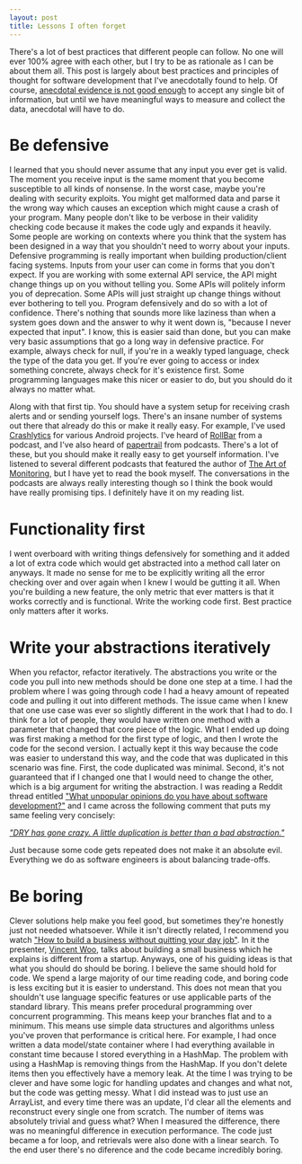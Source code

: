 ```yaml
---
layout: post
title: Lessons I often forget
---
```

There's a lot of best practices that different people can follow. No one will ever 100% agree with each other, but I try to be as rationale as I can be about them all. This post is largely about best practices and principles of thought for software development that I've anecdotally found to help. Of course, [anecdotal evidence is not good enough](https://vimeo.com/9270320) to accept any single bit of information, but until we have meaningful ways to measure and collect the data, anecdotal will have to do.

# Be defensive
I learned that you should never assume that any input you ever get is valid. The moment you receive input is the same moment that you become susceptible to all kinds of nonsense. In the worst case, maybe you're dealing with security exploits. You might get malformed data and parse it the wrong way which causes an exception which might cause a crash of your program. Many people don't like to be verbose in their validity checking code because it makes the code ugly and expands it heavily. Some people are working on contexts where you think that the system has been designed in a way that you shouldn't need to worry about your inputs. Defensive programming is really important when building production/client facing systems. Inputs from your user can come in forms that you don't expect. If you are working with some external API service, the API might change things up on you without telling you. Some APIs will politely inform you of deprecation. Some APIs will just straight up change things without ever bothering to tell you. Program defensively and do so with a lot of confidence. There's nothing that sounds more like laziness than when a system goes down and the answer to why it went down is, "because I never expected that input". I know, this is easier said than done, but you can make very basic assumptions that go a long way in defensive practice. For example, always check for null, if you're in a weakly typed language, check the type of the data you get. If you're ever going to access or index something concrete, always check for it's existence first. Some programming languages make this nicer or easier to do, but you should do it always no matter what.

Along with that first tip. You should have a system setup for receiving crash alerts and or sending yourself logs. There's an insane number of systems out there that already do this or make it really easy. For example, I've used [Crashlytics](https://try.crashlytics.com/) for various Android projects. I've heard of [RollBar](https://rollbar.com/) from a podcast, and I've also heard of [papertrail](https://papertrailapp.com/) from podcasts. There's a lot of these, but you should make it really easy to get yourself information. I've listened to several different podcasts that featured the author of [The Art of Monitoring](https://www.artofmonitoring.com/), but I have yet to read the book myself. The conversations in the podcasts are always really interesting though so I think the book would have really promising tips. I definitely have it on my reading list. 

# Functionality first
I went overboard with writing things defensively for something and it added a lot of extra code which would get abstracted into a method call later on anyways. It made no sense for me to be explicitly writing all the error checking over and over again when I knew I would be gutting it all. When you're building a new feature, the only metric that ever matters is that it works correctly and is functional. Write the working code first. Best practice only matters after it works.

# Write your abstractions iteratively
When you refactor, refactor iteratively. The abstractions you write or the code you pull into new methods should be done one step at a time. I had the problem where I was going through code I had a heavy amount of repeated code and pulling it out into different methods. The issue came when I knew that one use case was ever so slightly different in the work that I had to do. I think for a lot of people, they would have written one method with a parameter that changed that core piece of the logic. What I ended up doing was first making a method for the first type of logic, and then I wrote the code for the second version. I actually kept it this way because the code was easier to understand this way, and the code that was duplicated in this scenario was fine. First, the code duplicated was minimal. Second, it's not guaranteed that if I changed one that I would need to change the other, which is a big argument for writing the abstraction. I was reading a Reddit thread entitled ["What unpopular opinions do you have about software development?"](https://www.reddit.com/r/programming/comments/63zg6f/what_unpopular_opinions_do_you_have_about/) and I came across the following comment that puts my same feeling very concisely:

*["DRY has gone crazy. A little duplication is better than a bad abstraction."](https://www.reddit.com/r/programming/comments/63zg6f/what_unpopular_opinions_do_you_have_about/dfy7bpd/)*

Just because some code gets repeated does not make it an absolute evil. Everything we do as software engineers is about balancing trade-offs.

# Be boring
Clever solutions help make you feel good, but sometimes they're honestly just not needed whatsoever. While it isn't directly related, I recommend you watch ["How to build a business without quitting your day job"](https://www.youtube.com/watch?v=J8UwcyYT3z0). In it the presenter, [Vincent Woo](http://vincentwoo.com/), talks about building a small business which he explains is different from a startup. Anyways, one of his guiding ideas is that what you should do should be boring. I believe the same should hold for code. We spend a large majority of our time reading code, and boring code is less exciting but it is easier to understand. This does not mean that you shouldn't use language specific features or use applicable parts of the standard library. This means prefer procedural programming over concurrent programming. This means keep your branches flat and to a minimum. This means use simple data structures and algorithms unless you've proven that performance is critical here. For example, I had once written a data model/state container where I had everything available in constant time because I stored everything in a HashMap. The problem with using a HashMap is removing things from the HashMap. If you don't delete items then you effectively have a memory leak. At the time I was trying to be clever and have some logic for handling updates and changes and what not, but the code was getting messy. What I did instead was to just use an ArrayList, and every time there was an update, I'd clear all the elements and reconstruct every single one from scratch. The number of items was absolutely trivial and guess what? When I measured the difference, there was no meaningful difference in execution performance. The code just became a for loop, and retrievals were also done with a linear search. To the end user there's no diference and the code became incredibly boring.
